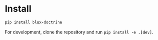 # Install

```bash
pip install blux-doctrine
```

For development, clone the repository and run `pip install -e .[dev]`.
